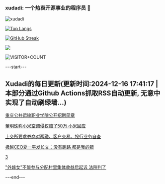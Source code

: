 ### xudadi: 一个热衷开源事业的程序员 👋

![xudadi](https://github-readme-stats-git-masterorgs-github-readme-stats-team.vercel.app/api?username=xudadi)

[![Top Langs](https://github-readme-stats.vercel.app/api/top-langs/?username=xudadi)](https://github.com/anuraghazra/github-readme-stats)

[![GitHub Streak](https://streak-stats.demolab.com?user=xudadi&locale=zh_Hans)](https://git.io/streak-stats)

![](https://raw.githubusercontent.com/xudadi/xudadi/main/assets/github-contribution-grid-snake.svg)

![VISITOR+COUNT](https://komarev.com/ghpvc/?username=xudadi&label=VISITOR+COUNT)


---start---

## Xudadi的每日更新(更新时间:2024-12-16 17:41:17 | 本部分通过Github Actions抓取RSS自动更新, 无意中实现了自动刷绿墙...)

[重庆公共运输职业学院公开招聘简章](https://www.gongkaoleida.com/article/2231232)

[董明珠称小米空调侵权赔了50万 小米回应](https://m.163.com/news/article/JJHC9GG00530JPVV.html)

[上交所要求券商对两融、客户交易、投行业务自查](https://m.163.com/news/article/JJHAMC9205198CJN.html)

[极越CEO夏一平发长文：没有跑路 都是我的错](https://m.163.com/news/article/JJH7PSNK051492LM.html)

[3](https://m.163.com/touch/news/sub/domestic)

["外嫁女"不能参与分配村里集体收益后起诉 法院判了](https://m.163.com/news/article/JJH29U3T053469LG.html)

---end---
